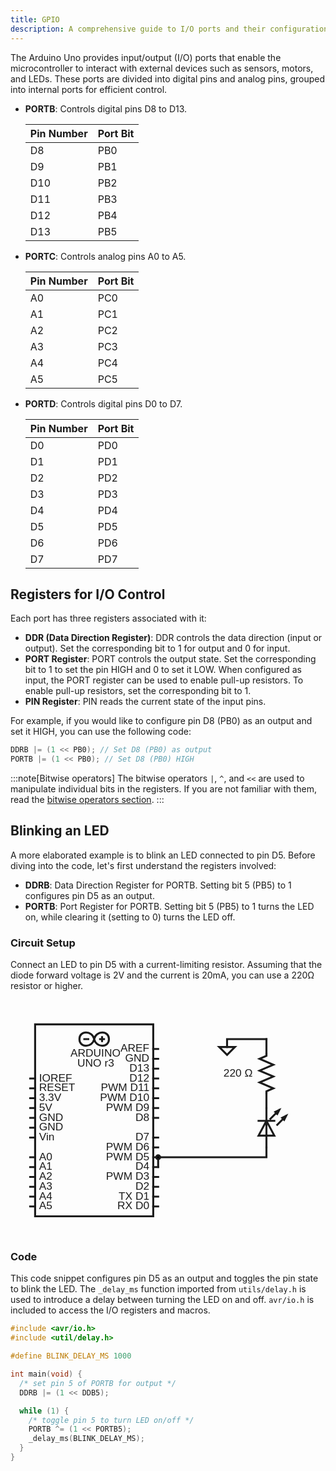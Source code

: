 ```yaml
---
title: GPIO
description: A comprehensive guide to I/O ports and their configuration in the Arduino Uno.
---
```


The Arduino Uno provides input/output (I/O) ports that enable the microcontroller to interact with external devices such as sensors, motors, and LEDs. These ports are divided into digital pins and analog pins, grouped into internal ports for efficient control.

- **PORTB**: Controls digital pins D8 to D13.

  | Pin Number | Port Bit |
  | ---------- | -------- |
  | D8         | PB0      |
  | D9         | PB1      |
  | D10        | PB2      |
  | D11        | PB3      |
  | D12        | PB4      |
  | D13        | PB5      |

- **PORTC**: Controls analog pins A0 to A5.

  | Pin Number | Port Bit |
  | ---------- | -------- |
  | A0         | PC0      |
  | A1         | PC1      |
  | A2         | PC2      |
  | A3         | PC3      |
  | A4         | PC4      |
  | A5         | PC5      |

- **PORTD**: Controls digital pins D0 to D7.

  | Pin Number | Port Bit |
  | ---------- | -------- |
  | D0         | PD0      |
  | D1         | PD1      |
  | D2         | PD2      |
  | D3         | PD3      |
  | D4         | PD4      |
  | D5         | PD5      |
  | D6         | PD6      |
  | D7         | PD7      |

## Registers for I/O Control

Each port has three registers associated with it:

- **DDR (Data Direction Register)**: DDR controls the data direction (input or output). Set the corresponding bit to 1 for output and 0 for input.
- **PORT Register**: PORT controls the output state. Set the corresponding bit to 1 to set the pin HIGH and 0 to set it LOW. When configured as input, the PORT register can be used to enable pull-up resistors. To enable pull-up resistors, set the corresponding bit to 1.
- **PIN Register**: PIN reads the current state of the input pins.

For example, if you would like to configure pin D8 (PB0) as an output and set it HIGH, you can use the following code:

```c
DDRB |= (1 << PB0); // Set D8 (PB0) as output
PORTB |= (1 << PB0); // Set D8 (PB0) HIGH
```

:::note[Bitwise operators]
The bitwise operators `|`, `^`, and `<<` are used to manipulate individual bits in the registers. If you are not familiar with them, read the [bitwise operators section](/concepts#bitwise-operators).
:::

## Blinking an LED

A more elaborated example is to blink an LED connected to pin D5. Before diving into the code, let's first understand the registers involved:

- **DDRB**: Data Direction Register for PORTB. Setting bit 5 (PB5) to 1 configures pin D5 as an output.
- **PORTB**: Port Register for PORTB. Setting bit 5 (PB5) to 1 turns the LED on, while clearing it (setting to 0) turns the LED off.

### Circuit Setup

Connect an LED to pin D5 with a current-limiting resistor. Assuming that the diode forward voltage is 2V and the current is 20mA, you can use a 220Ω resistor or higher.

<svg xmlns="http://www.w3.org/2000/svg" viewBox="0 0 320 240"><path stroke="currentColor" stroke-linecap="square" stroke-width="2" d="M220 40h40M220 40v8"/><path fill="none" stroke="currentColor" stroke-linecap="square" stroke-width="2" d="M212 48h16l-8 8-8-8Z"/><path stroke="currentColor" stroke-linecap="square" stroke-width="2" d="M260 40v15M260 95v15"/><path fill="none" stroke="currentColor" stroke-linecap="square" stroke-width="2" d="M260 55v2l-7 3 14 6-14 6 14 6-14 6 14 6-7 3v2"/><text fill="currentColor" x="246" y="75" dominant-baseline="middle" font-family="Arial" font-size="11" text-anchor="end">220 Ω</text><path stroke="currentColor" stroke-linecap="square" stroke-width="2" d="M150 160h110M260 150v10M150 160v10"/><path fill="none" stroke="currentColor" stroke-width="2" d="M25 25h120v195H25z"/><text fill="currentColor" x="61" y="55" dominant-baseline="middle" font-family="Arial" font-size="11">ARDUINO</text><text fill="currentColor" x="68" y="65" dominant-baseline="middle" font-family="Arial" font-size="11">UNO r3</text><path stroke="currentColor" stroke-linecap="square" stroke-width="2" d="M20 80h5M20 90h5M20 100h5M20 110h5M20 120h5M20 130h5M20 140h5M20 160h5M20 170h5M20 180h5M20 190h5M20 200h5M20 210h5M145 50h5M145 60h5M145 70h5M145 80h5M145 90h5M145 100h5M145 110h5M145 120h5M145 140h5M145 150h5M145 160h5M145 170h5M145 180h5M145 190h5M145 200h5M145 210h5"/><text fill="currentColor" x="29" y="80" dominant-baseline="middle" font-family="Arial" font-size="11">IOREF</text><text fill="currentColor" x="29" y="90" dominant-baseline="middle" font-family="Arial" font-size="11">RESET</text><text fill="currentColor" x="29" y="100" dominant-baseline="middle" font-family="Arial" font-size="11">3.3V</text><text fill="currentColor" x="29" y="110" dominant-baseline="middle" font-family="Arial" font-size="11">5V</text><text fill="currentColor" x="29" y="120" dominant-baseline="middle" font-family="Arial" font-size="11">GND</text><text fill="currentColor" x="29" y="130" dominant-baseline="middle" font-family="Arial" font-size="11">GND</text><text fill="currentColor" x="29" y="140" dominant-baseline="middle" font-family="Arial" font-size="11">Vin</text><text fill="currentColor" x="29" y="160" dominant-baseline="middle" font-family="Arial" font-size="11">A0</text><text fill="currentColor" x="29" y="170" dominant-baseline="middle" font-family="Arial" font-size="11">A1</text><text fill="currentColor" x="29" y="180" dominant-baseline="middle" font-family="Arial" font-size="11">A2</text><text fill="currentColor" x="29" y="190" dominant-baseline="middle" font-family="Arial" font-size="11">A3</text><text fill="currentColor" x="29" y="200" dominant-baseline="middle" font-family="Arial" font-size="11">A4</text><text fill="currentColor" x="29" y="210" dominant-baseline="middle" font-family="Arial" font-size="11">A5</text><text fill="currentColor" x="141" y="50" dominant-baseline="middle" font-family="Arial" font-size="11" text-anchor="end">AREF</text><text fill="currentColor" x="141" y="60" dominant-baseline="middle" font-family="Arial" font-size="11" text-anchor="end">GND</text><text fill="currentColor" x="141" y="70" dominant-baseline="middle" font-family="Arial" font-size="11" text-anchor="end">D13</text><text fill="currentColor" x="141" y="80" dominant-baseline="middle" font-family="Arial" font-size="11" text-anchor="end">D12</text><text fill="currentColor" x="141" y="90" dominant-baseline="middle" font-family="Arial" font-size="11" text-anchor="end">PWM D11</text><text fill="currentColor" x="141" y="100" dominant-baseline="middle" font-family="Arial" font-size="11" text-anchor="end">PWM D10</text><text fill="currentColor" x="141" y="110" dominant-baseline="middle" font-family="Arial" font-size="11" text-anchor="end">PWM   D9</text><text fill="currentColor" x="141" y="120" dominant-baseline="middle" font-family="Arial" font-size="11" text-anchor="end">D8</text><text fill="currentColor" x="141" y="140" dominant-baseline="middle" font-family="Arial" font-size="11" text-anchor="end">D7</text><text fill="currentColor" x="141" y="150" dominant-baseline="middle" font-family="Arial" font-size="11" text-anchor="end">PWM   D6</text><text fill="currentColor" x="141" y="160" dominant-baseline="middle" font-family="Arial" font-size="11" text-anchor="end">PWM   D5</text><text fill="currentColor" x="141" y="170" dominant-baseline="middle" font-family="Arial" font-size="11" text-anchor="end">D4</text><text fill="currentColor" x="141" y="180" dominant-baseline="middle" font-family="Arial" font-size="11" text-anchor="end">PWM   D3</text><text fill="currentColor" x="141" y="190" dominant-baseline="middle" font-family="Arial" font-size="11" text-anchor="end">D2</text><text fill="currentColor" x="141" y="200" dominant-baseline="middle" font-family="Arial" font-size="11" text-anchor="end">TX   D1</text><text fill="currentColor" x="141" y="210" dominant-baseline="middle" font-family="Arial" font-size="11" text-anchor="end">RX   D0</text><path fill="none" stroke="currentColor" stroke-linecap="square" stroke-width="2" d="M85 40c2 9 15 9 15 0s-13-9-15 0M85 40c-2-9-15-9-15 0s13 9 15 0"/><path stroke="currentColor" stroke-linecap="square" stroke-width="2" d="M91 40h4M93 42v-4M79 40h-4M260 150v-40"/><path fill="none" stroke="currentColor" stroke-linecap="square" stroke-width="2" d="M252 123h16m-8 0 8 15h-16l8-15M271 127l8-8m1-1-2 4-2-2 4-2-2 4M264 121l8-8m1-1-2 4-2-2 4-2-2 4"/><circle cx="150" cy="160" r="2" stroke="currentColor" stroke-width="2"/></svg>


### Code

This code snippet configures pin D5 as an output and toggles the pin state to blink the LED. The `_delay_ms` function imported from `utils/delay.h` is used to introduce a delay between turning the LED on and off. `avr/io.h` is included to access the I/O registers and macros.

```c
#include <avr/io.h>
#include <util/delay.h>

#define BLINK_DELAY_MS 1000

int main(void) {
  /* set pin 5 of PORTB for output */
  DDRB |= (1 << DDB5);

  while (1) {
    /* toggle pin 5 to turn LED on/off */
    PORTB ^= (1 << PORTB5);
    _delay_ms(BLINK_DELAY_MS);
  }
}
```